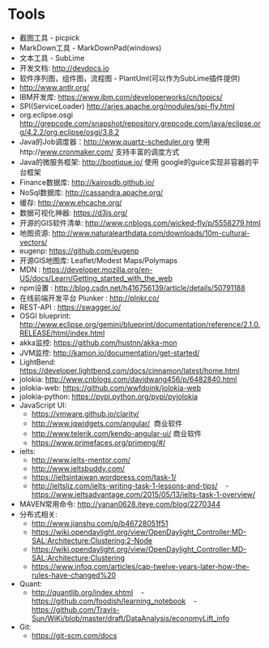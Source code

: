 # Tools

+ 截图工具 - picpick
+ MarkDown工具 - MarkDownPad(windows)
+ 文本工具 - SubLime
+ 开发文档: http://devdocs.io
+ 软件序列图，组件图，流程图 - PlantUml(可以作为SubLime插件提供)
+ http://www.antlr.org/
+ IBM开发库: https://www.ibm.com/developerworks/cn/topics/
+ SPI(ServiceLoader) http://aries.apache.org/modules/spi-fly.html
+ org.eclipse.osgi http://grepcode.com/snapshot/repository.grepcode.com/java/eclipse.org/4.2.2/org.eclipse/osgi/3.8.2
+ Java的Job调度器：http://www.quartz-scheduler.org 使用http://www.cronmaker.com/ 支持丰富的调度方式
+ Java的微服务框架: http://bootique.io/ 使用 google的guice实现非容器的平台框架
+ Finance数据库: http://kairosdb.github.io/
+ NoSql数据库: http://cassandra.apache.org/
+ 缓存: http://www.ehcache.org/
+ 数据可视化神器: https://d3js.org/
+ 开源的GIS软件清单: http://www.cnblogs.com/wicked-fly/p/5558279.html
+ 地图资源: http://www.naturalearthdata.com/downloads/10m-cultural-vectors/
+ eugenp: https://github.com/eugenp
+ 开源GIS地图库: Leaflet/Modest Maps/Polymaps 
+ MDN : https://developer.mozilla.org/en-US/docs/Learn/Getting_started_with_the_web
+ npm设置 : http://blog.csdn.net/h416756139/article/details/50791188
+ 在线前端开发平台 Plunker : http://plnkr.co/
+ REST-API : https://swagger.io/
+ OSGI blueprint: http://www.eclipse.org/gemini/blueprint/documentation/reference/2.1.0.RELEASE/html/index.html
+ akka监控: https://github.com/hustnn/akka-mon
+ JVM监控: http://kamon.io/documentation/get-started/
+ LightBend: https://developer.lightbend.com/docs/cinnamon/latest/home.html
+ jolokia: http://www.cnblogs.com/davidwang456/p/6482840.html
+ jolokia-web: https://github.com/wwfdoink/jolokia-web
+ jolokia-python: https://pypi.python.org/pypi/pyjolokia
+ JavaScript UI:
    - https://vmware.github.io/clarity/  
    - http://www.jqwidgets.com/angular/  商业软件  
    - http://www.telerik.com/kendo-angular-ui/ 商业软件  
    - https://www.primefaces.org/primeng/#/   
+ ielts: 
    - http://www.ielts-mentor.com/
    - http://www.ieltsbuddy.com/
    - https://ieltsintaiwan.wordpress.com/task-1/
    - http://ieltsliz.com/ielts-writing-task-1-lessons-and-tips/
    - https://www.ieltsadvantage.com/2015/05/13/ielts-task-1-overview/
+ MAVEN常用命令: http://yanan0628.iteye.com/blog/2270344
+ 分布式相关:
    - http://www.jianshu.com/p/b46728051f51
    - https://wiki.opendaylight.org/view/OpenDaylight_Controller:MD-SAL:Architecture:Clustering:2-Node
    - https://wiki.opendaylight.org/view/OpenDaylight_Controller:MD-SAL:Architecture:Clustering
    - https://www.infoq.com/articles/cap-twelve-years-later-how-the-rules-have-changed%20
+ Quant:
    - http://quantlib.org/index.shtml
    - https://github.com/foodish/learning_notebook
    - https://github.com/Travis-Sun/WiKi/blob/master/draft/DataAnalysis/economyLift_info
+ Git:
    - https://git-scm.com/docs
